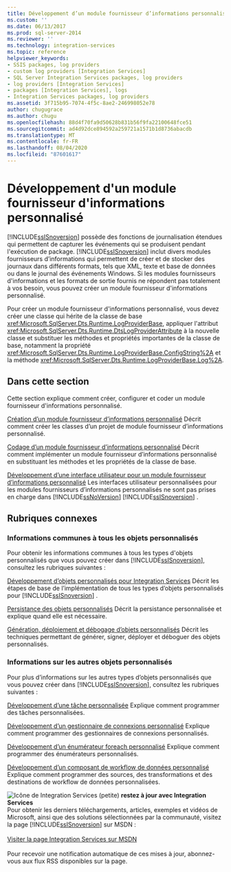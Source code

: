 ```yaml
---
title: Développement d’un module fournisseur d’informations personnalisé | Microsoft Docs
ms.custom: ''
ms.date: 06/13/2017
ms.prod: sql-server-2014
ms.reviewer: ''
ms.technology: integration-services
ms.topic: reference
helpviewer_keywords:
- SSIS packages, log providers
- custom log providers [Integration Services]
- SQL Server Integration Services packages, log providers
- log providers [Integration Services]
- packages [Integration Services], logs
- Integration Services packages, log providers
ms.assetid: 3f715b95-7074-4f5c-8ae2-246998052e78
author: chugugrace
ms.author: chugu
ms.openlocfilehash: 88d4f70fa9d50628b831b56f9fa22100648fce51
ms.sourcegitcommit: ad4d92dce894592a259721a1571b1d8736abacdb
ms.translationtype: MT
ms.contentlocale: fr-FR
ms.lasthandoff: 08/04/2020
ms.locfileid: "87601617"
---
```

# <a name="developing-a-custom-log-provider"></a>Développement d'un module fournisseur d'informations personnalisé
  [!INCLUDE[ssISnoversion](../../../includes/ssisnoversion-md.md)] possède des fonctions de journalisation étendues qui permettent de capturer les événements qui se produisent pendant l'exécution de package. [!INCLUDE[ssISnoversion](../../../includes/ssisnoversion-md.md)] inclut divers modules fournisseurs d’informations qui permettent de créer et de stocker des journaux dans différents formats, tels que XML, texte et base de données ou dans le journal des événements Windows. Si les modules fournisseurs d'informations et les formats de sortie fournis ne répondent pas totalement à vos besoin, vous pouvez créer un module fournisseur d'informations personnalisé.

 Pour créer un module fournisseur d'informations personnalisé, vous devez créer une classe qui hérite de la classe de base <xref:Microsoft.SqlServer.Dts.Runtime.LogProviderBase>, appliquer l'attribut <xref:Microsoft.SqlServer.Dts.Runtime.DtsLogProviderAttribute> à la nouvelle classe et substituer les méthodes et propriétés importantes de la classe de base, notamment la propriété <xref:Microsoft.SqlServer.Dts.Runtime.LogProviderBase.ConfigString%2A> et la méthode <xref:Microsoft.SqlServer.Dts.Runtime.LogProviderBase.Log%2A>.

## <a name="in-this-section"></a>Dans cette section
 Cette section explique comment créer, configurer et coder un module fournisseur d'informations personnalisé.

 [Création d’un module fournisseur d’informations personnalisé](creating-a-custom-log-provider.md) Décrit comment créer les classes d’un projet de module fournisseur d’informations personnalisé.

 [Codage d’un module fournisseur d’informations personnalisé](coding-a-custom-log-provider.md) Décrit comment implémenter un module fournisseur d’informations personnalisé en substituant les méthodes et les propriétés de la classe de base.

 [Développement d’une interface utilisateur pour un module fournisseur d’informations personnalisé](developing-a-user-interface-for-a-custom-log-provider.md) Les interfaces utilisateur personnalisées pour les modules fournisseurs d’informations personnalisés ne sont pas prises en charge dans [!INCLUDE[ssNoVersion](../../../includes/ssnoversion-md.md)] [!INCLUDE[ssISnoversion](../../../includes/ssisnoversion-md.md)] .

## <a name="related-topics"></a>Rubriques connexes

### <a name="information-common-to-all-custom-objects"></a>Informations communes à tous les objets personnalisés
 Pour obtenir les informations communes à tous les types d'objets personnalisés que vous pouvez créer dans [!INCLUDE[ssISnoversion](../../../includes/ssisnoversion-md.md)], consultez les rubriques suivantes :

 [Développement d’objets personnalisés pour Integration Services](../developing-custom-objects-for-integration-services.md) Décrit les étapes de base de l’implémentation de tous les types d’objets personnalisés pour [!INCLUDE[ssISnoversion](../../../includes/ssisnoversion-md.md)] .

 [Persistance des objets personnalisés](../persisting-custom-objects.md) Décrit la persistance personnalisée et explique quand elle est nécessaire.

 [Génération, déploiement et débogage d’objets personnalisés](../building-deploying-and-debugging-custom-objects.md) Décrit les techniques permettant de générer, signer, déployer et déboguer des objets personnalisés.

### <a name="information-about-other-custom-objects"></a>Informations sur les autres objets personnalisés
 Pour plus d’informations sur les autres types d’objets personnalisés que vous pouvez créer dans [!INCLUDE[ssISnoversion](../../../includes/ssisnoversion-md.md)], consultez les rubriques suivantes :

 [Développement d’une tâche personnalisée](../task/developing-a-custom-task.md) Explique comment programmer des tâches personnalisées.

 [Développement d’un gestionnaire de connexions personnalisé](../connection-manager/developing-a-custom-connection-manager.md) Explique comment programmer des gestionnaires de connexions personnalisés.

 [Développement d’un énumérateur foreach personnalisé](../foreach-enumerator/developing-a-custom-foreach-enumerator.md) Explique comment programmer des énumérateurs personnalisés.

 [Développement d’un composant de workflow de données personnalisé](../data-flow/developing-a-custom-data-flow-component.md) Explique comment programmer des sources, des transformations et des destinations de workflow de données personnalisées.

![Icône de Integration Services (petite)](../../media/dts-16.gif "Icône Integration Services (petite)")  **restez à jour avec Integration Services**<br /> Pour obtenir les derniers téléchargements, articles, exemples et vidéos de Microsoft, ainsi que des solutions sélectionnées par la communauté, visitez la page [!INCLUDE[ssISnoversion](../../../includes/ssisnoversion-md.md)] sur MSDN :<br /><br /> [Visiter la page Integration Services sur MSDN](https://go.microsoft.com/fwlink/?LinkId=136655)<br /><br /> Pour recevoir une notification automatique de ces mises à jour, abonnez-vous aux flux RSS disponibles sur la page.


